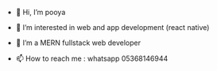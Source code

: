 - 👋 Hi, I’m pooya
- 👀 I’m interested in web and app development (react native)
- 🌱 I’m a MERN fullstack web developer

- 📫 How to reach me : whatsapp 05368146944

<!---
pooya13vm/pooya13vm is a ✨ special ✨ repository because its `README.md` (this file) appears on your GitHub profile.
You can click the Preview link to take a look at your changes.
--->
